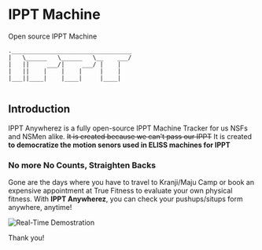 # IPPT Machine
Open source IPPT Machine

```
.__________________________________
|   \______   \______   \__    ___/
|   ||     ___/|     ___/ |    |   
|   ||    |    |    |     |    |   
|___||____|    |____|     |____|   
                                                                                                                                                                                            
```
## Introduction
IPPT Anywherez is a fully open-source IPPT Machine Tracker for us NSFs and NSMen alike. ~~It is created because we can't pass our IPPT~~ It is created **to democratize the motion senors used in ELISS machines for IPPT**

### No more No Counts, Straighten Backs
Gone are the days where you have to travel to Kranji/Maju Camp or book an expensive appointment at True Fitness to evaluate your own physical fitness. With **IPPT Anywherez**, you can check your pushups/situps form anywhere, anytime! 

![Real-Time Demostration](https://github.com/btjm123/ippt-machine/blob/master/output.gif)


Thank you!





